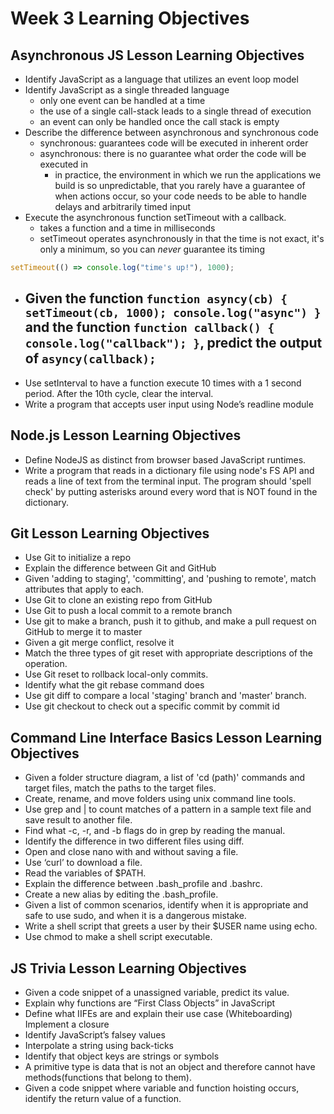 # Week 3 Learning Objectives
## Asynchronous JS Lesson Learning Objectives

- Identify JavaScript as a language that utilizes an event loop model
- Identify JavaScript as a single threaded language
    - only one event can be handled at a time
    - the use of a single call-stack leads to a single thread of execution
    - an event can only be handled once the call stack is empty
- Describe the difference between asynchronous and synchronous code
    - synchronous: guarantees code will be executed in inherent order
    - asynchronous: there is no guarantee what order the code will be executed in
        - in practice, the environment in which we run the applications we build is so unpredictable, that you rarely have a guarantee of when actions occur, so your code needs to be able to handle delays and arbitrarily timed input
- Execute the asynchronous function setTimeout with a callback.
    - takes a function and a time in milliseconds
    - setTimeout operates asynchronously in that the time is not exact, it's only a minimum, so you can _never_ guarantee its timing
```javascript
setTimeout(() => console.log("time's up!"), 1000);
```
- Given the function `function asyncy(cb) { setTimeout(cb, 1000); console.log("async") }` and the function `function callback() { console.log("callback"); }`, predict the output of `asyncy(callback);`
    -
- Use setInterval to have a function execute 10 times with a 1 second period. After the 10th cycle, clear the interval.
- Write a program that accepts user input using Node’s readline module


## Node.js Lesson Learning Objectives
- Define NodeJS as distinct from browser based JavaScript runtimes.
- Write a program that reads in a dictionary file using node's FS API and reads a line of text from the terminal input. The program should 'spell check' by putting asterisks around every word that is NOT found in the dictionary.

## Git Lesson Learning Objectives
- Use Git to initialize a repo
- Explain the difference between Git and GitHub
- Given 'adding to staging', 'committing', and 'pushing to remote', match attributes that apply to each.
- Use Git to clone an existing repo from GitHub
- Use Git to push a local commit to a remote branch
- Use git to make a branch, push it to github, and make a pull request on GitHub to merge it to master
- Given a git merge conflict, resolve it
- Match the three types of git reset with appropriate descriptions of the operation.
- Use Git reset to rollback local-only commits.
- Identify what the git rebase command does
- Use git diff to compare a local 'staging' branch and 'master' branch.
- Use git checkout to check out a specific commit by commit id


## Command Line Interface Basics Lesson Learning Objectives
- Given a folder structure diagram, a list of 'cd (path)' commands and target files, match the paths to the target files.
- Create, rename, and move folders using unix command line tools.
- Use grep and | to count matches of a pattern in a sample text file and save result to another file.
- Find what -c, -r, and -b flags do in grep by reading the manual.
- Identify the difference in two different files using diff.
- Open and close nano with and without saving a file.
- Use ‘curl’ to download a file.
- Read the variables of $PATH.
- Explain the difference between .bash_profile and .bashrc.
- Create a new alias by editing the .bash_profile.
- Given a list of common scenarios, identify when it is appropriate and safe to use sudo, and when it is a dangerous mistake.
- Write a shell script that greets a user by their $USER name using echo.
- Use chmod to make a shell script executable.


## JS Trivia Lesson Learning Objectives
- Given a code snippet of a unassigned variable, predict its value.
- Explain why functions are “First Class Objects” in JavaScript
- Define what IIFEs are and explain their use case
(Whiteboarding) Implement a closure
- Identify JavaScript’s falsey values
- Interpolate a string using back-ticks
- Identify that object keys are strings or symbols
- A primitive type is data that is not an object and therefore cannot have methods(functions that belong to them).
- Given a code snippet where variable and function hoisting occurs, identify the return value of a function.
